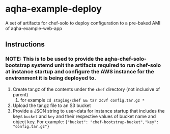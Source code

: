 # aqha-example-deploy
A set of artifacts for chef-solo to deploy configuration to a pre-baked AMI of aqha-example-web-app

## Instructions
### NOTE:  This is to be used to provide the aqha-chef-solo-bootstrap systemd unit the artifacts required to run chef-solo at instance startup and configure the AWS instance for the environment it is being deployed to.
1. Create tar.gz of the contents under the `chef` directory (not inclusive of parent)
   1.  for example `cd staging/chef && tar zcvf config.tar.gz *`
1. Upload the tar.gz file to an S3 bucket
1. Provide a JSON string to user-data for instance startup that includes the keys `bucket` and `key` and their respective values of bucket name and object key.  For example:
    `{"bucket": "chef-bootstrap-bucket","key": "config.tar.gz"}`
